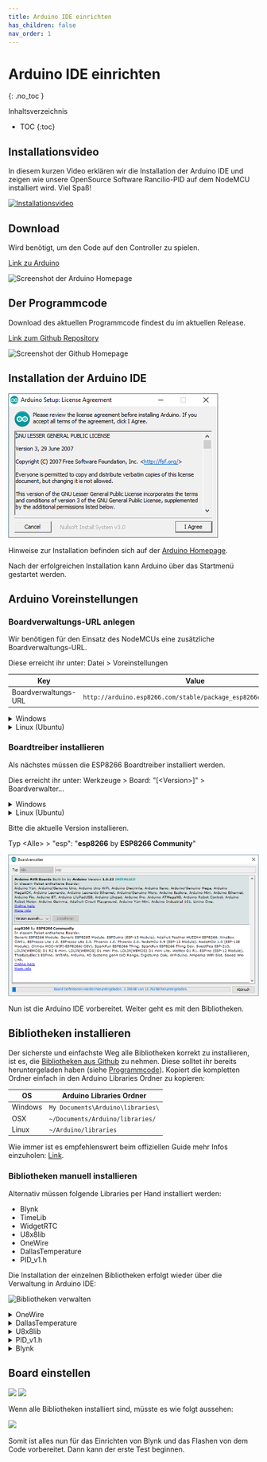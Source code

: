 ```yaml
---
title: Arduino IDE einrichten
has_children: false
nav_order: 1
---
```


# Arduino IDE einrichten
{: .no_toc }

Inhaltsverzeichnis

* TOC
{:toc}

## Installationsvideo

In diesem kurzen Video erklären wir die Installation der Arduino IDE und zeigen wie unsere OpenSource Software Rancilio-PID auf dem NodeMCU installiert wird. Viel Spaß!

[![Installationsvideo](https://img.youtube.com/vi/w7vBGSVWPrw/hqdefault.jpg)](https://www.youtube.com/watch?v=w7vBGSVWPrw)

## Download

Wird benötigt, um den Code auf den Controller zu spielen.

[Link zu Arduino](https://www.arduino.cc/en/Main/Software)

![Screenshot der Arduino Homepage](http://rancilio-pid.de/wp-content/uploads/2018/10/1.png)

## Der Programmcode

Download des aktuellen Programmcode findest du im aktuellen Release.

[Link zum Github Repository](https://github.com/rancilio-pid/ranciliopid/releases)

![Screenshot der Github Homepage](http://rancilio-pid.de/wp-content/uploads/2018/10/2.png)

## Installation der Arduino IDE

![Arduino Installation](./img/installation.gif)

Hinweise zur Installation befinden sich auf der [Arduino Homepage](https://www.arduino.cc/en/Guide).

Nach der erfolgreichen Installation kann Arduino über das Startmenü gestartet werden.

## Arduino Voreinstellungen

### Boardverwaltungs-URL anlegen

Wir benötigen für den Einsatz des NodeMCUs eine zusätzliche Boardverwaltungs-URL.

Diese erreicht ihr unter: Datei > Voreinstellungen

| Key | Value |
|-|-|
| Boardverwaltungs-URL | `http://arduino.esp8266.com/stable/package_esp8266com_index.json`|

<details markdown="block">
  <summary> Windows </summary>

  ![Windows Arduino Voreinstellungen](http://rancilio-pid.de/wp-content/uploads/2018/10/8.png)

</details>

<details markdown="block">
  <summary> Linux (Ubuntu) </summary>

  ![Linux (Ubuntu)](img/arduino-voreinstellungen-ubu.png)

</details>

### Boardtreiber installieren

Als nächstes müssen die ESP8266 Boardtreiber installiert werden.

Dies erreicht ihr unter: Werkzeuge > Board: "[\<Version\>]" > Boardverwalter...

<details markdown="block">
  <summary> Windows </summary>

  ![Windows Arduino Boardverwalter](http://rancilio-pid.de/wp-content/uploads/2018/10/9.png)

</details>

<details markdown="block">
  <summary> Linux (Ubuntu) </summary>

  ![Linux (Ubuntu) Boardverwalter](img/arduino-boardverwalter-ubu.png)

</details>

Bitte die aktuelle Version installieren.

Typ \<Alle\> > "esp": "**esp8266** by **ESP8266 Community**"

![ESP8266 installieren](./img/boardtreiber.gif)

Nun ist die Arduino IDE vorbereitet. Weiter geht es mit den Bibliotheken.

## Bibliotheken installieren

Der sicherste und einfachste Weg alle Bibliotheken korrekt zu installieren, ist es, die [Bibliotheken aus Github](https://github.com/rancilio-pid/ranciliopid/tree/master/rancilio-pid/libraries) zu nehmen. Diese solltet ihr bereits heruntergeladen haben (siehe [Programmcode](#der-programmcode)). Kopiert die kompletten Ordner einfach in den Arduino Libraries Ordner zu kopieren:

| OS | Arduino Libraries Ordner |
|-|-|
| Windows | `My Documents\Arduino\libraries\` |
| OSX | `~/Documents/Arduino/libraries/` |
| Linux |`~/Arduino/libraries`|

Wie immer ist es empfehlenswert beim offiziellen Guide mehr Infos einzuholen: [Link](https://www.arduino.cc/en/Guide/Libraries).

### Bibliotheken manuell installieren

Alternativ müssen folgende Libraries per Hand installiert werden:

* Blynk
* TimeLib
* WidgetRTC
* U8x8lib
* OneWire
* DallasTemperature
* PID_v1.h

Die Installation der einzelnen Bibliotheken erfolgt wieder über die Verwaltung in Arduino IDE:

![Bibliotheken verwalten](http://rancilio-pid.de/wp-content/uploads/2018/10/12.png)

<details markdown="block">
  <summary> OneWire </summary>

  ![](http://rancilio-pid.de/wp-content/uploads/2018/10/13.png)
</details>

<details markdown="block">
  <summary>
    DallasTemperature
  </summary>

![](http://rancilio-pid.de/wp-content/uploads/2018/10/14.png)
</details>

<details markdown="block">
  <summary> U8x8lib </summary>

  1. Geht auf [https://github.com/olikraus/u8g2](https://github.com/olikraus/u8g2)
  1. Code > Download Zip
  ![](http://rancilio-pid.de/wp-content/uploads/2018/10/15.png)
  1. Legt die Dateien im [Arduino Libraries Ordner](#bibliotheken-installieren) ab
  1. Erstellen einen Ordner: `U8x8lib`
  1. Den Inhalt aus dem ZIP File Ordner: u8g2-master.zip\u8g2-master\cppsrc  UND csrc in den neu erstellten Ordner kopieren (ja, es sind eine ganze Menge Dateien :))
  ![](http://rancilio-pid.de/wp-content/uploads/2018/10/16.png)
  ![](http://rancilio-pid.de/wp-content/uploads/2018/10/17.png)  
</details>

<details markdown="block">
  <summary> PID_v1.h </summary>

  1. Geht auf [https://github.com/br3ttb/Arduino-PID-Library](https://github.com/br3ttb/Arduino-PID-Library)
  1. Code > Download Zip  
  ![](./img/arduino-pid-lib.png)
  1. Legt die Dateien im [Arduino Libraries Ordner](#bibliotheken-installieren) ab
  1. Erstellen einen Ordner: `PID_v1`
  1. Die vier Dateien aus dem ZIP File kopieren und in den neuen Ordner einfügen:
  ![](http://rancilio-pid.de/wp-content/uploads/2018/10/19.png)
  ![](http://rancilio-pid.de/wp-content/uploads/2018/10/20.png)  
</details>

<details markdown="block">
  <summary> Blynk </summary>

  1. Geht auf [https://www.blynk.cc/getting-started/](https://www.blynk.cc/getting-started/)
  ![](http://rancilio-pid.de/wp-content/uploads/2018/10/21.png)
  1. Geht auf [https://github.com/blynkkk/blynk-library/releases/tag/v0.5.4](https://github.com/blynkkk/blynk-library/releases/tag/v0.5.4)
  ![](http://rancilio-pid.de/wp-content/uploads/2018/10/22.png)
  ![](http://rancilio-pid.de/wp-content/uploads/2018/10/23.png)
  ![](http://rancilio-pid.de/wp-content/uploads/2018/10/25.png)
  ![](http://rancilio-pid.de/wp-content/uploads/2018/10/26.png)
  1. Wechseln in den [Arduino Libraries Ordner](#bibliotheken-installieren)
  ![](http://rancilio-pid.de/wp-content/uploads/2018/10/27.png)
  ![](http://rancilio-pid.de/wp-content/uploads/2018/10/28.png)  
</details>

## Board einstellen

![](http://rancilio-pid.de/wp-content/uploads/2018/10/29.png)
![](http://rancilio-pid.de/wp-content/uploads/2019/07/Bildschirmfoto-2019-07-03-um-00.01.26.png)

Wenn alle Bibliotheken installiert sind, müsste es wie folgt aussehen:

![](http://rancilio-pid.de/wp-content/uploads/2018/10/31.png)

Somit ist alles nun für das Einrichten von Blynk und das Flashen von dem Code vorbereitet. Dann kann der erste Test beginnen.
